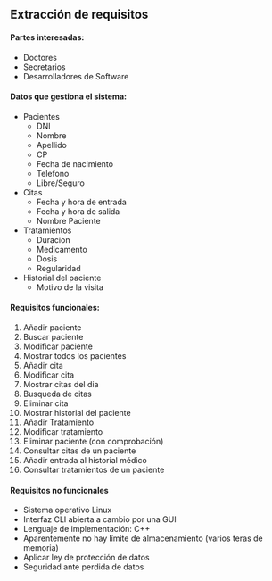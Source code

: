 ## Extracción de requisitos

#### Partes interesadas:
* Doctores
* Secretarios
* Desarrolladores de Software


#### Datos que gestiona el sistema:
* Pacientes
	* DNI
	* Nombre
	* Apellido
	* CP
	* Fecha de nacimiento
	* Telefono
	* Libre/Seguro
* Citas
	* Fecha y hora de entrada
	* Fecha y hora de salida
	* Nombre Paciente
* Tratamientos
	* Duracion
	* Medicamento
	* Dosis
	* Regularidad
* Historial del paciente
	* Motivo de la visita

#### Requisitos funcionales:		
1. Añadir paciente
1. Buscar paciente
1. Modificar paciente
1. Mostrar todos los pacientes
1. Añadir cita
1. Modificar cita
1. Mostrar citas del dia
1. Busqueda de citas
1. Eliminar cita
1. Mostrar historial del paciente
1. Añadir Tratamiento
1. Modificar tratamiento
1. Eliminar paciente (con comprobación)
1. Consultar citas de un paciente
1. Añadir entrada al historial médico
1. Consultar tratamientos de un paciente


#### Requisitos no funcionales
* Sistema operativo Linux
* Interfaz CLI abierta a cambio por una GUI
* Lenguaje de implementación: C++
* Aparentemente no hay límite de almacenamiento (varios teras de memoria)
* Aplicar ley de protección de datos 
* Seguridad ante perdida de datos
